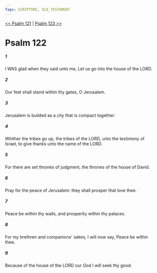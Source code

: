 ```yaml
---
Tags: SCRIPTURE, OLD_TESTAMENT
---
```


[<< Psalm 121](OLD_TESTAMENT/19_Psalms/Psalm_121.md) | [Psalm 123 >>](OLD_TESTAMENT/19_Psalms/Psalm_123.md)

# Psalm 122

##### 1
 I WAS glad when they said unto me, Let us go into the house of the LORD.
##### 2
 Our feet shall stand within thy gates, O Jerusalem.
##### 3
 Jerusalem is builded as a city that is compact together:
##### 4
 Whither the tribes go up, the tribes of the LORD, unto the testimony of Israel, to give thanks unto the name of the LORD.
##### 5
 For there are set thrones of judgment, the thrones of the house of David.
##### 6
 Pray for the peace of Jerusalem: they shall prosper that love thee.
##### 7
 Peace be within thy walls, and prosperity within thy palaces.
##### 8
 For my brethren and companions' sakes, I will now say, Peace be within thee.
##### 9
 Because of the house of the LORD our God I will seek thy good.
